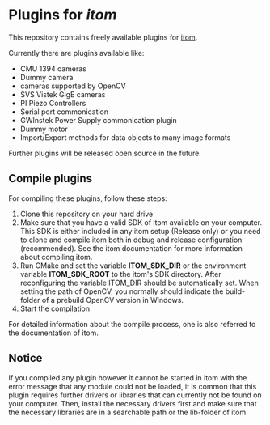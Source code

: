 # Plugins for *itom*

This repository contains freely available plugins for [itom](https://github.com/itom-project).

Currently there are plugins available like:

* CMU 1394 cameras
* Dummy camera
* cameras supported by OpenCV
* SVS Vistek GigE cameras
* PI Piezo Controllers
* Serial port commonication
* GWInstek Power Supply commonication plugin
* Dummy motor
* Import/Export methods for data objects to many image formats

Further plugins will be released open source in the future.

## Compile plugins

For compiling these plugins, follow these steps:

1. Clone this repository on your hard drive
2. Make sure that you have a valid SDK of itom available on your computer. This SDK is either included in any itom setup (Release only) or you need to clone and compile itom both in debug and release configuration (recommended). See the itom documentation for more information about compiling itom.
3. Run CMake and set the variable **ITOM_SDK_DIR** or the environment variable **ITOM_SDK_ROOT** to the itom's SDK directory. After reconfiguring the variable ITOM_DIR should be automatically set. When setting the path of OpenCV, you normally should indicate the build-folder of a prebuild OpenCV version in Windows.
4. Start the compilation

For detailed information about the compile process, one is also referred to the documentation of itom.

## Notice

If you compiled any plugin however it cannot be started in itom with the error message that any module could not be loaded, it is common that this plugin requires further drivers or libraries that can currently not be found on your computer. Then, install the necessary drivers first and make sure that the necessary libraries are in a searchable path or the lib-folder of itom.
